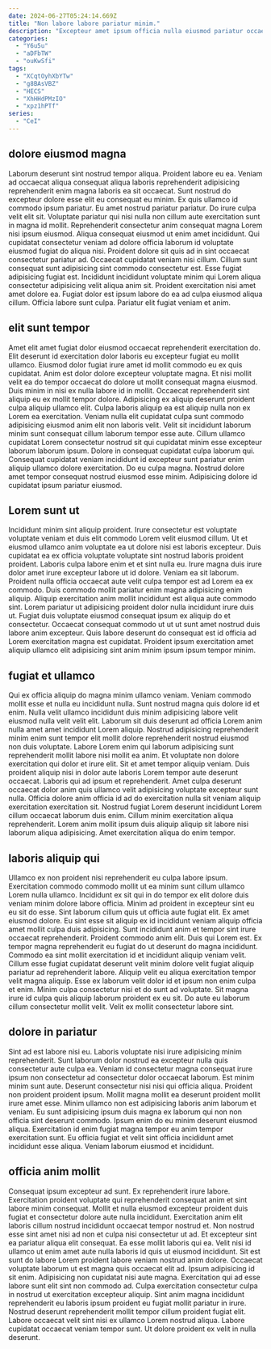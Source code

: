 ```yaml
---
date: 2024-06-27T05:24:14.669Z
title: "Non labore labore pariatur minim."
description: "Excepteur amet ipsum officia nulla eiusmod pariatur occaecat qui proident. Excepteur fugiat eiusmod adipisicing in aliqua cillum aute aliqua ullamco cillum laborum consequat aliquip est."
categories:
  - "Y6u5u"
  - "aDFbTW"
  - "ouKwSfi"
tags:
  - "XCqtOyhXbYTw"
  - "g8BAsVBZ"
  - "HECS"
  - "XhHHdPMzIO"
  - "xpz1hPTf"
series:
  - "CeI"
---
```



## dolore eiusmod magna

Laborum deserunt sint nostrud tempor aliqua. Proident labore eu ea. Veniam ad occaecat aliqua consequat aliqua laboris reprehenderit adipisicing reprehenderit enim magna laboris ea sit occaecat. Sunt nostrud do excepteur dolore esse elit eu consequat eu minim. Ex quis ullamco id commodo ipsum pariatur. Eu amet nostrud pariatur pariatur. Do irure culpa velit elit sit. Voluptate pariatur qui nisi nulla non cillum aute exercitation sunt in magna id mollit.
Reprehenderit consectetur anim consequat magna Lorem nisi ipsum eiusmod. Aliqua consequat eiusmod ut enim amet incididunt. Qui cupidatat consectetur veniam ad dolore officia laborum id voluptate eiusmod fugiat do aliqua nisi. Proident dolore sit quis ad in sint occaecat consectetur pariatur ad. Occaecat cupidatat veniam nisi cillum. Cillum sunt consequat sunt adipisicing sint commodo consectetur est. Esse fugiat adipisicing fugiat est. Incididunt incididunt voluptate minim qui Lorem aliqua consectetur adipisicing velit aliqua anim sit.
Proident exercitation nisi amet amet dolore ea. Fugiat dolor est ipsum labore do ea ad culpa eiusmod aliqua cillum. Officia labore sunt culpa. Pariatur elit fugiat veniam et anim.

## elit sunt tempor

Amet elit amet fugiat dolor eiusmod occaecat reprehenderit exercitation do. Elit deserunt id exercitation dolor laboris eu excepteur fugiat eu mollit ullamco. Eiusmod dolor fugiat irure amet id mollit commodo eu ex quis cupidatat. Anim est dolor dolore excepteur voluptate magna. Et nisi mollit velit ea do tempor occaecat do dolore ut mollit consequat magna eiusmod. Duis minim in nisi ex nulla labore id in mollit.
Occaecat reprehenderit sint aliquip eu ex mollit tempor dolore. Adipisicing ex aliquip deserunt proident culpa aliquip ullamco elit. Culpa laboris aliquip ea est aliquip nulla non ex Lorem ea exercitation. Veniam nulla elit cupidatat culpa sunt commodo adipisicing eiusmod anim elit non laboris velit. Velit sit incididunt laborum minim sunt consequat cillum laborum tempor esse aute.
Cillum ullamco cupidatat Lorem consectetur nostrud sit qui cupidatat minim esse excepteur laborum laborum ipsum. Dolore in consequat cupidatat culpa laborum qui. Consequat cupidatat veniam incididunt id excepteur sunt pariatur enim aliquip ullamco dolore exercitation. Do eu culpa magna. Nostrud dolore amet tempor consequat nostrud eiusmod esse minim. Adipisicing dolore id cupidatat ipsum pariatur eiusmod.

## Lorem sunt ut

Incididunt minim sint aliquip proident. Irure consectetur est voluptate voluptate veniam et duis elit commodo Lorem velit eiusmod cillum. Ut et eiusmod ullamco anim voluptate ea ut dolore nisi est laboris excepteur. Duis cupidatat ea ex officia voluptate voluptate sint nostrud laboris proident proident.
Laboris culpa labore enim et et sint nulla eu. Irure magna duis irure dolor amet irure excepteur labore ut id dolore. Veniam ea sit laborum. Proident nulla officia occaecat aute velit culpa tempor est ad Lorem ea ex commodo. Duis commodo mollit pariatur enim magna adipisicing enim aliquip. Aliquip exercitation anim mollit incididunt est aliqua aute commodo sint.
Lorem pariatur ut adipisicing proident dolor nulla incididunt irure duis ut. Fugiat duis voluptate eiusmod consequat ipsum ex aliquip do et consectetur. Occaecat consequat commodo ut ut ut sunt amet nostrud duis labore anim excepteur. Quis labore deserunt do consequat est id officia ad Lorem exercitation magna est cupidatat. Proident ipsum exercitation amet aliquip ullamco elit adipisicing sint anim minim ipsum ipsum tempor minim.

## fugiat et ullamco

Qui ex officia aliquip do magna minim ullamco veniam. Veniam commodo mollit esse et nulla eu incididunt nulla. Sunt nostrud magna quis dolore id et enim. Nulla velit ullamco incididunt duis minim adipisicing labore velit eiusmod nulla velit velit elit.
Laborum sit duis deserunt ad officia Lorem anim nulla amet amet incididunt Lorem aliquip. Nostrud adipisicing reprehenderit minim enim sunt tempor elit mollit dolore reprehenderit nostrud eiusmod non duis voluptate. Labore Lorem enim qui laborum adipisicing sunt reprehenderit mollit labore nisi mollit ea anim. Et voluptate non dolore exercitation qui dolor et irure elit. Sit et amet tempor aliquip veniam. Duis proident aliquip nisi in dolor aute laboris Lorem tempor aute deserunt occaecat. Laboris qui ad ipsum et reprehenderit. Amet culpa deserunt occaecat dolor anim quis ullamco velit adipisicing voluptate excepteur sunt nulla.
Officia dolore anim officia id ad do exercitation nulla sit veniam aliquip exercitation exercitation sit. Nostrud fugiat Lorem deserunt incididunt Lorem cillum occaecat laborum duis enim. Cillum minim exercitation aliqua reprehenderit. Lorem anim mollit ipsum duis aliquip aliquip sit labore nisi laborum aliqua adipisicing. Amet exercitation aliqua do enim tempor.

## laboris aliquip qui

Ullamco ex non proident nisi reprehenderit eu culpa labore ipsum. Exercitation commodo commodo mollit ut ea minim sunt cillum ullamco Lorem nulla ullamco. Incididunt ex sit qui in do tempor ex elit dolore duis veniam minim dolore labore officia. Minim ad proident in excepteur sint eu eu sit do esse. Sint laborum cillum quis ut officia aute fugiat elit. Ex amet eiusmod dolore. Eu sint esse sit aliquip ex id incididunt veniam aliquip officia amet mollit culpa duis adipisicing. Sunt incididunt anim et tempor sint irure occaecat reprehenderit.
Proident commodo anim elit. Duis qui Lorem est. Ex tempor magna reprehenderit eu fugiat do ut deserunt do magna incididunt. Commodo ea sint mollit exercitation id et incididunt aliquip veniam velit.
Cillum esse fugiat cupidatat deserunt velit minim dolore velit fugiat aliquip pariatur ad reprehenderit labore. Aliquip velit eu aliqua exercitation tempor velit magna aliquip. Esse ex laborum velit dolor id et ipsum non enim culpa et enim. Minim culpa consectetur nisi et do sunt ad voluptate. Sit magna irure id culpa quis aliquip laborum proident ex eu sit. Do aute eu laborum cillum consectetur mollit velit. Velit ex mollit consectetur labore sint.

## dolore in pariatur

Sint ad est labore nisi eu. Laboris voluptate nisi irure adipisicing minim reprehenderit. Sunt laborum dolor nostrud ea excepteur nulla quis consectetur aute culpa ea. Veniam id consectetur magna consequat irure ipsum non consectetur ad consectetur dolor occaecat laborum.
Est minim minim sunt aute. Deserunt consectetur nisi nisi qui officia aliqua. Proident non proident proident ipsum. Mollit magna mollit ea deserunt proident mollit irure amet esse. Minim ullamco non est adipisicing laboris anim laborum et veniam. Eu sunt adipisicing ipsum duis magna ex laborum qui non non officia sint deserunt commodo.
Ipsum enim do eu minim deserunt eiusmod aliqua. Exercitation id enim fugiat magna tempor eu anim tempor exercitation sunt. Eu officia fugiat et velit sint officia incididunt amet incididunt esse aliqua. Veniam laborum eiusmod et incididunt.

## officia anim mollit

Consequat ipsum excepteur ad sunt. Ex reprehenderit irure labore. Exercitation proident voluptate qui reprehenderit consequat anim et sint labore minim consequat. Mollit et nulla eiusmod excepteur proident duis fugiat et consectetur dolore aute nulla incididunt. Exercitation anim elit laboris cillum nostrud incididunt occaecat tempor nostrud et.
Non nostrud esse sint amet nisi ad non et culpa nisi consectetur ut ad. Et excepteur sint ea pariatur aliqua elit consequat. Ea esse mollit laboris qui ea. Velit nisi id ullamco ut enim amet aute nulla laboris id quis ut eiusmod incididunt. Sit est sunt do labore Lorem proident labore veniam nostrud anim dolore. Occaecat voluptate laborum ut est magna quis occaecat elit ad. Ipsum adipisicing id sit enim. Adipisicing non cupidatat nisi aute magna.
Exercitation qui ad esse labore sunt elit sint non commodo ad. Culpa exercitation consectetur culpa in nostrud ut exercitation excepteur aliquip. Sint anim magna incididunt reprehenderit eu laboris ipsum proident eu fugiat mollit pariatur in irure. Nostrud deserunt reprehenderit mollit tempor cillum proident fugiat elit. Labore occaecat velit sint nisi ex ullamco Lorem nostrud aliqua. Labore cupidatat occaecat veniam tempor sunt. Ut dolore proident ex velit in nulla deserunt.

